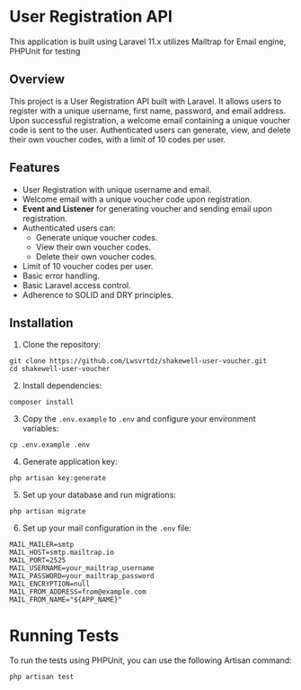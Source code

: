 # User Registration API
This application is built using Laravel 11.x utilizes Mailtrap for Email engine, PHPUnit for testing
## Overview
This project is a User Registration API built with Laravel. It allows users to register with a unique username, first name, password, and email address. Upon successful registration, a welcome email containing a unique voucher code is sent to the user. Authenticated users can generate, view, and delete their own voucher codes, with a limit of 10 codes per user.

## Features
- User Registration with unique username and email.
- Welcome email with a unique voucher code upon registration.
- **Event and Listener** for generating voucher and sending email upon registration.
- Authenticated users can:
  - Generate unique voucher codes.
  - View their own voucher codes.
  - Delete their own voucher codes.
- Limit of 10 voucher codes per user.
- Basic error handling.
- Basic Laravel access control.
- Adherence to SOLID and DRY principles.

## Installation
1. Clone the repository:
```
git clone https://github.com/Lwsvrtdz/shakewell-user-voucher.git
cd shakewell-user-voucher
```

2. Install dependencies:
```
composer install
```

3. Copy the `.env.example` to `.env` and configure your environment variables:
```
cp .env.example .env
```
4. Generate application key:
```
php artisan key:generate
```
5. Set up your database and run migrations:
```
php artisan migrate
```
6. Set up your mail configuration in the `.env` file:
```
MAIL_MAILER=smtp
MAIL_HOST=smtp.mailtrap.io
MAIL_PORT=2525
MAIL_USERNAME=your_mailtrap_username
MAIL_PASSWORD=your_mailtrap_password
MAIL_ENCRYPTION=null
MAIL_FROM_ADDRESS=from@example.com
MAIL_FROM_NAME="${APP_NAME}"
```


# Running Tests

To run the tests using PHPUnit, you can use the following Artisan command:
```
php artisan test
```

